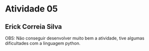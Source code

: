 # Atividade 05

## Erick Correia Silva 

OBS: Não conseguir desenvolver muito bem a atividade, tive algumas dificultades com a linguagem python. 

